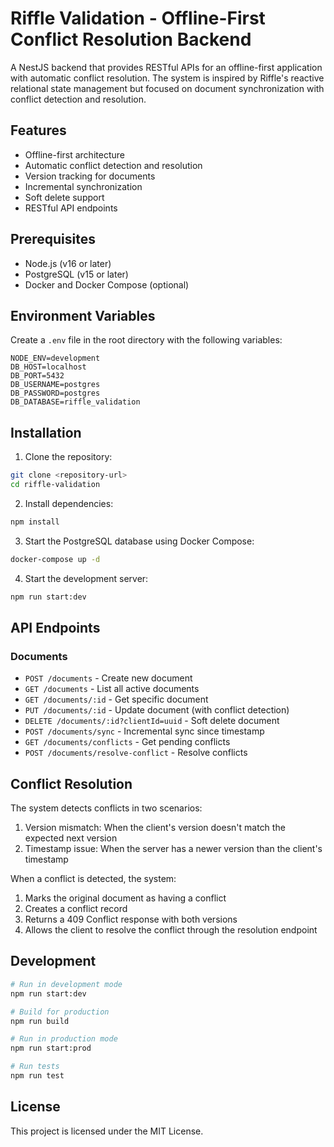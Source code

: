 # Riffle Validation - Offline-First Conflict Resolution Backend

A NestJS backend that provides RESTful APIs for an offline-first application with automatic conflict resolution. The system is inspired by Riffle's reactive relational state management but focused on document synchronization with conflict detection and resolution.

## Features

- Offline-first architecture
- Automatic conflict detection and resolution
- Version tracking for documents
- Incremental synchronization
- Soft delete support
- RESTful API endpoints

## Prerequisites

- Node.js (v16 or later)
- PostgreSQL (v15 or later)
- Docker and Docker Compose (optional)

## Environment Variables

Create a `.env` file in the root directory with the following variables:

```env
NODE_ENV=development
DB_HOST=localhost
DB_PORT=5432
DB_USERNAME=postgres
DB_PASSWORD=postgres
DB_DATABASE=riffle_validation
```

## Installation

1. Clone the repository:
```bash
git clone <repository-url>
cd riffle-validation
```

2. Install dependencies:
```bash
npm install
```

3. Start the PostgreSQL database using Docker Compose:
```bash
docker-compose up -d
```

4. Start the development server:
```bash
npm run start:dev
```

## API Endpoints

### Documents

- `POST /documents` - Create new document
- `GET /documents` - List all active documents
- `GET /documents/:id` - Get specific document
- `PUT /documents/:id` - Update document (with conflict detection)
- `DELETE /documents/:id?clientId=uuid` - Soft delete document
- `POST /documents/sync` - Incremental sync since timestamp
- `GET /documents/conflicts` - Get pending conflicts
- `POST /documents/resolve-conflict` - Resolve conflicts

## Conflict Resolution

The system detects conflicts in two scenarios:
1. Version mismatch: When the client's version doesn't match the expected next version
2. Timestamp issue: When the server has a newer version than the client's timestamp

When a conflict is detected, the system:
1. Marks the original document as having a conflict
2. Creates a conflict record
3. Returns a 409 Conflict response with both versions
4. Allows the client to resolve the conflict through the resolution endpoint

## Development

```bash
# Run in development mode
npm run start:dev

# Build for production
npm run build

# Run in production mode
npm run start:prod

# Run tests
npm run test
```

## License

This project is licensed under the MIT License.

